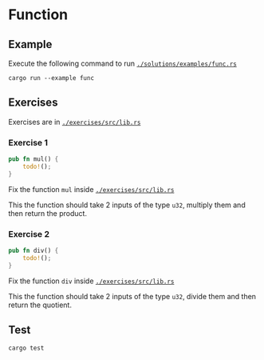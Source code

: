 # Function

## Example

Execute the following command to run [`./solutions/examples/func.rs`](https://github.com/Cyfrin/rust-crash-course/blob/main/topics/function/solutions/examples/func.rs)

```shell
cargo run --example func
```

## Exercises

Exercises are in [`./exercises/src/lib.rs`](https://github.com/Cyfrin/rust-crash-course/blob/main/topics/function/exercises/src/lib.rs)

### Exercise 1

```rust
pub fn mul() {
    todo!();
}
```

Fix the function `mul` inside [`./exercises/src/lib.rs`](https://github.com/Cyfrin/rust-crash-course/blob/main/topics/function/exercises/src/lib.rs)

This the function should take 2 inputs of the type `u32`, multiply them and then return the product.

### Exercise 2

```rust
pub fn div() {
    todo!();
}
```

Fix the function `div` inside [`./exercises/src/lib.rs`](https://github.com/Cyfrin/rust-crash-course/blob/main/topics/function/exercises/src/lib.rs)

This the function should take 2 inputs of the type `u32`, divide them and then return the quotient.

## Test

```shell
cargo test
```
